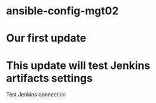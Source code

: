 # ansible-config-mgt02

# Our first update

# This update will test Jenkins artifacts settings

Test Jenkins connection
